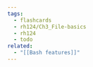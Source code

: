 ```yaml
---
tags:
  - flashcards
  - rh124/Ch3_File-basics
  - rh124
  - todo
related:
  - "[[Bash features]]"
---
```

